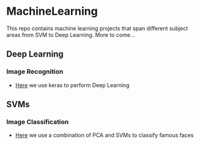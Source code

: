 # MachineLearning
This repo contains machine learning projects that span different subject areas from SVM to Deep Learning. More to come...

## Deep Learning
### Image Recognition
* [Here](/DeepLearning/ImageRecog/DeepLearningWithKeras-ImageRecog.ipynb) we use keras to perform Deep Learning

## SVMs
### Image Classification
* [Here](SVM/EigenFaces_PCA.ipynb) we use a combination of PCA and SVMs to classify famous faces




